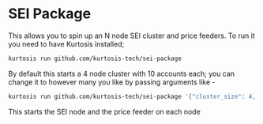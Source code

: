 # SEI Package

This allows you to spin up an N node SEI cluster and price feeders. To run it you need to have Kurtosis installed;

```bash
kurtosis run github.com/kurtosis-tech/sei-package
```

By default this starts a 4 node cluster with 10 accounts each; you can change it to however many you like by passing
arguments like -

```bash
kurtosis run github.com/kurtosis-tech/sei-package '{"cluster_size": 4, "num_accounts": 10}'
```

This starts the SEI node and the price feeder on each node